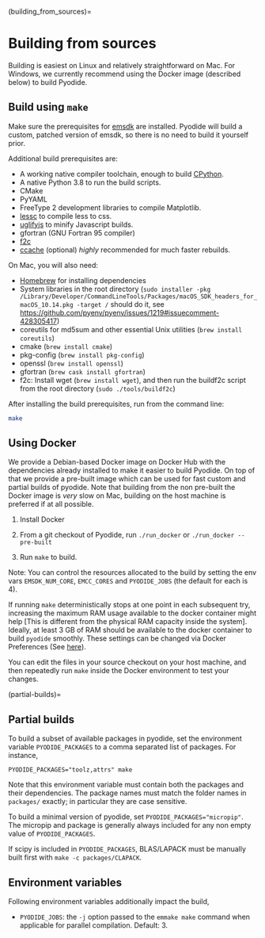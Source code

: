 (building_from_sources)=
# Building from sources

Building is easiest on Linux and relatively straightforward on Mac. For
Windows, we currently recommend using the Docker image (described below) to
build Pyodide.

## Build using `make`

Make sure the prerequisites for [emsdk](https://github.com/emscripten-core/emsdk) are
installed. Pyodide will build a custom, patched version of emsdk, so there is no
need to build it yourself prior.

Additional build prerequisites are:

- A working native compiler toolchain, enough to build [CPython](https://devguide.python.org/setup/#linux).
- A native Python 3.8 to run the build scripts.
- CMake
- PyYAML
- FreeType 2 development libraries to compile Matplotlib.
- [lessc](http://lesscss.org/) to compile less to css.
- [uglifyjs](https://github.com/mishoo/UglifyJS) to minify Javascript builds.
- gfortran (GNU Fortran 95 compiler)
- [f2c](http://www.netlib.org/f2c/)
- [ccache](https://ccache.samba.org) (optional) *highly* recommended for much faster rebuilds.

On Mac, you will also need:

- [Homebrew](https://brew.sh/) for installing dependencies
- System libraries in the root directory (`sudo installer -pkg /Library/Developer/CommandLineTools/Packages/macOS_SDK_headers_for_macOS_10.14.pkg -target /` should do it, see https://github.com/pyenv/pyenv/issues/1219#issuecomment-428305417)
- coreutils for md5sum and other essential Unix utilities (`brew install coreutils`)
- cmake (`brew install cmake`)
- pkg-config (`brew install pkg-config`)
- openssl (`brew install openssl`)
- gfortran (`brew cask install gfortran`)
- f2c: Install wget (`brew install wget`), and then run the buildf2c script from the root directory (`sudo ./tools/buildf2c`)


After installing the build prerequisites, run from the command line:

```bash
make
```

## Using Docker

We provide a Debian-based Docker image on Docker Hub with the dependencies
already installed to make it easier to build Pyodide. On top of that we provide a
pre-built image which can be used for fast custom and partial builds of pyodide.
Note that building from the non pre-built the Docker image is *very* slow on Mac,
building on the host machine is preferred if at all possible.

1. Install Docker

2. From a git checkout of Pyodide, run `./run_docker` or `./run_docker --pre-built`

3. Run `make` to build.

Note: You can control the resources allocated to the build by setting the env vars
`EMSDK_NUM_CORE`, `EMCC_CORES` and `PYODIDE_JOBS` (the default for each is 4).


If running ``make`` deterministically stops at one point in each subsequent try, increasing
the maximum RAM usage available to the docker container might help [This is different
from the physical RAM capacity inside the system]. Ideally, at least 3 GB of RAM
should be available to the docker container to build `pyodide` smoothly. These settings can
be changed via Docker Preferences (See [here](https://stackoverflow.com/questions/44533319/how-to-assign-more-memory-to-docker-container)).

You can edit the files in your source checkout on your host machine, and then
repeatedly run `make` inside the Docker environment to test your changes.

(partial-builds)=
## Partial builds

To build a subset of available packages in pyodide, set the environment
variable `PYODIDE_PACKAGES` to a comma separated list of packages. For
instance,

```
PYODIDE_PACKAGES="toolz,attrs" make
```

Note that this environment variable must contain both the packages and their
dependencies. The package names must match the folder names in `packages/`
exactly; in particular they are case sensitive.

To build a minimal version of pyodide, set `PYODIDE_PACKAGES="micropip"`. The
micropip and package is generally always included for any non empty value of
`PYODIDE_PACKAGES`.

If scipy is included in `PYODIDE_PACKAGES`, BLAS/LAPACK must be manually built
first with `make -c packages/CLAPACK`.

## Environment variables

Following environment variables additionally impact the build,
 - `PYODIDE_JOBS`: the `-j` option passed to the `emmake make` command when applicable for parallel compilation. Default: 3.
